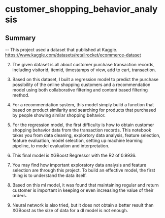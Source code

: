 # customer_shopping_behavior_analysis
## Summary
-- This project used a dataset that published at Kaggle. https://www.kaggle.com/datasets/retailrocket/ecommerce-dataset 

2. The given dataset is all about customer purchase transaction records, including visitorid, itemid, timestamps of view, add to cart, transaction.

3. Based on this dataset, I built a regression model to predict the purchase possibility of the online shopping customers and a recommendation model using both collaborative filtering and content based filtering method. 

4. For a recommendation system, this model simply build a function that based on product similarity and searching for products that purchased by people showing similar shopping behavior.

5. For the regression model, the first difficulty is how to obtain customer shopping behavior data from the transaction records. This notebook takes you from data cleaning, explortory data analysis, feature selection, feature evaluation, model selection, setting up machine learning pipeline, to model evaluation and interpretation. 

6. This final model is XGBoost Regressor with the R2 of 0.9936.

7. You may find how important exploratory data analysis and feature selection are through this project. To build an effective model, the first thing is to understand the data itself. 

8. Based on this ml model, it was found that maintaining regular and return customer is important in keeping or even increasing the value of their orders.

9. Neural network is also tried, but it does not obtain a better result than XGBoost as the size of data for a dl model is not enough. 
